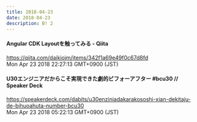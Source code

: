 ```yaml
---
title: 2018-04-23
date: 2018-04-23
description: B! 2
---
```


#### Angular CDK Layoutを触ってみる - Qiita
https://qiita.com/daikiojm/items/342f1a69e49f0c67d8fd<br>
Mon Apr 23 2018 22:27:13 GMT+0900 (JST)<br>


#### U30エンジニアだからこそ実現できた劇的ビフォーアフター #bcu30 // Speaker Deck
https://speakerdeck.com/dabits/u30enziniadakarakososhi-xian-dekitaju-de-bihuoahuta-number-bcu30<br>
Mon Apr 23 2018 05:22:13 GMT+0900 (JST)<br>


